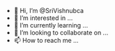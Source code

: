 - 👋 Hi, I’m @SriVishnubca
- 👀 I’m interested in ...
- 🌱 I’m currently learning ...
- 💞️ I’m looking to collaborate on ...
- 📫 How to reach me ...

<!---
SriVishnubca/SriVishnubca is a ✨ special ✨ repository because its `README.md` (this file) appears on your GitHub profile.
You can click the Preview link to take a look at your changes.
--->
